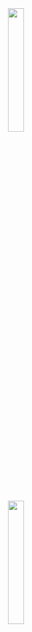 <center><img src="https://raw.githubusercontent.com/johnbeve/NCOR-Test/main/docs/assets/referent-tracking-specialist.png" width="25%" height="auto"></center>

<center><img src="https://raw.githubusercontent.com/johnbeve/NCOR-Test/main/docs/assets/sem-security-specialist.png" width="25%" height="auto"></center>